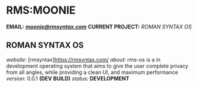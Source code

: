 # RMS:MOONIE
**EMAIL:** ***moonie@rmsyntax.com***
**CURRENT PROJECT:** *ROMAN SYNTAX OS*
## ROMAN SYNTAX OS
*website:* [rmsyntax]https://rmsyntax.com/
*about:* rms-os is a in development operating system that aims to give the user complete privacy from all angles, while providing a clean UI, and maximum performance
*version:* 0.0.1 **(DEV BUILD)**
*status:* **DEVELOPMENT**
